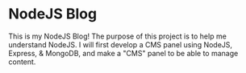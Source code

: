 # NodeJS Blog

This is my NodeJS Blog! The purpose of this project is to help me understand NodeJS. I will first develop a CMS panel using NodeJS, Express, & MongoDB, and make a "CMS" panel to be able to manage content.
